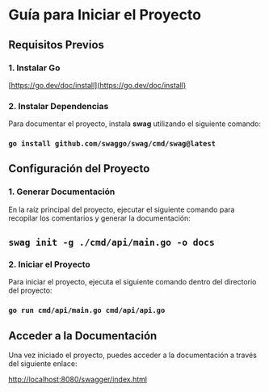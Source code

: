 # Guía para Iniciar el Proyecto

## Requisitos Previos

### 1. Instalar Go

[https://go.dev/doc/install](https://go.dev/doc/install)

### 2. Instalar Dependencias

Para documentar el proyecto, instala **swag** utilizando el siguiente comando:

### `go install github.com/swaggo/swag/cmd/swag@latest`

## Configuración del Proyecto

### 1. Generar Documentación

En la raíz principal del proyecto, ejecutar el siguiente comando para recopilar los comentarios y generar la documentación:

## `swag init -g ./cmd/api/main.go -o docs`

### 2. Iniciar el Proyecto

Para iniciar el proyecto, ejecuta el siguiente comando dentro del directorio del proyecto:

### `go run cmd/api/main.go cmd/api/api.go`

## Acceder a la Documentación

Una vez iniciado el proyecto, puedes acceder a la documentación a través del siguiente enlace:

[http://localhost:8080/swagger/index.html](http://localhost:8080/swagger/index.html)